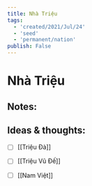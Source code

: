 ```yaml
---
title: Nhà Triệu
tags:
  - 'created/2021/Jul/24'
  - 'seed'
  - 'permanent/nation'
publish: False
---
```

# Nhà Triệu

## Notes:


## Ideas & thoughts:
- [ ] [[Triệu Đà]]
- [ ] [[Triệu Vũ Đế]]
- [ ] [[Nam Việt]]

